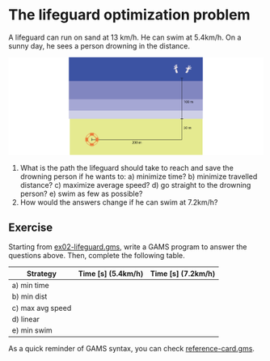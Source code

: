 # The lifeguard optimization problem

A lifeguard can run on sand at 13 km/h. He can swim at 5.4km/h. On a sunny day, he sees a person drowning in the distance.

![img](img/lifeguard.png)

1.  What is the path the lifeguard should take to reach and save the drowning person if he wants to: a) minimize time? b) minimize travelled distance? c) maximize average speed? d) go straight to the drowning person? e) swim as few as possible?
2.  How would the answers change if he can swim at 7.2km/h?


## Exercise

Starting from [ex02-lifeguard.gms](https://github.com/polimi-energy-modelling/ex02-lifeguard-template/blob/master/ex02-lifeguard.gms), write a GAMS program to answer the questions above. Then, complete the following table.

| Strategy         | Time [s] (5.4km/h) | Time [s] (7.2km/h) |
|---------------- |------------------ |------------------ |
| a) min time      |                    |                    |
| b) min dist      |                    |                    |
| c) max avg speed |                    |                    |
| d) linear        |                    |                    |
| e) min swim      |                    |                    |

As a quick reminder of GAMS syntax, you can check [reference-card.gms](https://github.com/polimi-energy-modelling/ex02-lifeguard-template/blob/master/reference-card.gms).
